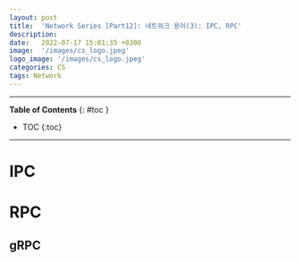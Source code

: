 ```yaml
---
layout: post
title:  'Network Series [Part12]: 네트워크 용어(3): IPC, RPC'
description: 
date:   2022-07-17 15:01:35 +0300
image:  '/images/cs_logo.jpeg'
logo_image: '/images/cs_logo.jpeg'
categories: CS
tags: Network
---
```


---
**Table of Contents**
{: #toc }
*  TOC
{:toc}
---

# IPC

# RPC

## gRPC